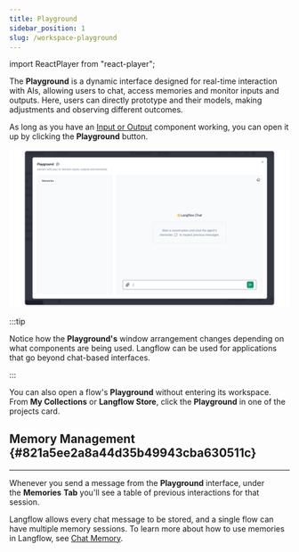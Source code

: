 ```yaml
---
title: Playground
sidebar_position: 1
slug: /workspace-playground
---
```


import ReactPlayer from "react-player";

The **Playground** is a dynamic interface designed for real-time interaction with AIs, allowing users to chat, access memories and monitor inputs and outputs. Here, users can directly prototype and their models, making adjustments and observing different outcomes.


As long as you have an [Input or Output](/components-io) component working, you can open it up by clicking the **Playground** button.


![](./1109547993.png)


:::tip

Notice how the **Playground's** window arrangement changes depending on what components are being used. Langflow can be used for applications that go beyond chat-based interfaces.

:::




You can also open a flow's **Playground** without entering its workspace. From **My Collections** or **Langflow Store**, click the **Playground** in one of the projects card.


<ReactPlayer controls url="https://prod-files-secure.s3.us-west-2.amazonaws.com/09f11537-5a5b-4f56-9e8d-de8ebcfae549/80ac6543-5548-4751-94fd-ddca60c23e62/langflow_playground.mp4?X-Amz-Algorithm=AWS4-HMAC-SHA256&X-Amz-Content-Sha256=UNSIGNED-PAYLOAD&X-Amz-Credential=AKIAT73L2G45HZZMZUHI%2F20240724%2Fus-west-2%2Fs3%2Faws4_request&X-Amz-Date=20240724T163212Z&X-Amz-Expires=3600&X-Amz-Signature=fe2d2f38ee8727e76a4975df5036ec5402e32e7e5c50aa1472fd74807dbf8dbc&X-Amz-SignedHeaders=host&x-id=GetObject" />


## Memory Management {#821a5ee2a8a44d35b49943cba630511c}


---


Whenever you send a message from the **Playground** interface, under the **Memories** **Tab** you'll see a table of previous interactions for that session.


Langflow allows every chat message to be stored, and a single flow can have multiple memory sessions. To learn more about how to use memories in Langflow, see [Chat Memory](/guides-chat-memory).

